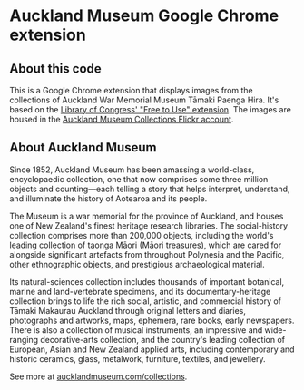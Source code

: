 Auckland Museum Google Chrome extension
===========
About this code
-----
This is a Google Chrome extension that displays images from the collections of Auckland War Memorial Museum Tāmaki Paenga Hira. It's based on the [Library of Congress' "Free to Use" extension](https://labs.loc.gov/experiments/free-to-use-browser-extension/). The images are housed in the [Auckland Museum Collections Flickr account](https://www.flickr.com/photos/aucklandmuseum_collections/albums/with/72157713787050202).

About Auckland Museum
-----
Since 1852, Auckland Museum has been amassing a world-class, encyclopaedic collection, one that now comprises some three million objects and counting—each telling a story that helps interpret, understand, and illuminate the history of Aotearoa and its people.

The Museum is a war memorial for the province of Auckland, and houses one of New Zealand's finest heritage research libraries. The social-history collection comprises more than 200,000 objects, including the world's leading collection of taonga Māori (Māori treasures), which are cared for alongside significant artefacts from throughout Polynesia and the Pacific, other ethnographic objects, and prestigious archaeological material.

Its natural-sciences collection includes thousands of important botanical, marine and land-vertebrate specimens, and its documentary-heritage collection brings to life the rich social, artistic, and commercial history of Tāmaki Makaurau Auckland through original letters and diaries, photographs and artworks, maps, ephemera, rare books, early newspapers. There is also a collection of musical instruments, an impressive and wide-ranging decorative-arts collection, and the country's leading collection of European, Asian and New Zealand applied arts, including contemporary and historic ceramics, glass, metalwork, furniture, textiles, and jewellery.

See more at [aucklandmuseum.com/collections](http://aucklandmuseum.com/collections).
